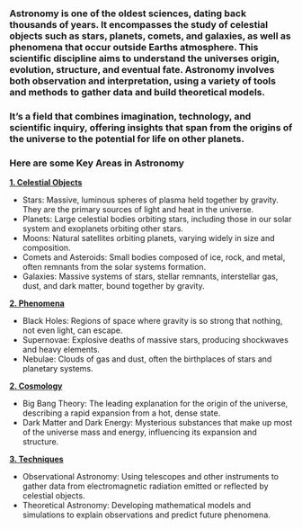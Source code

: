 ### Astronomy is one of the oldest sciences, dating back thousands of years. It encompasses the study of celestial objects such as stars, planets, comets, and galaxies, as well as phenomena that occur outside Earths atmosphere. This scientific discipline aims to understand the universes origin, evolution, structure, and eventual fate. Astronomy involves both observation and interpretation, using a variety of tools and methods to gather data and build theoretical models.

### It’s a field that combines imagination, technology, and scientific inquiry, offering insights that span from the origins of the universe to the potential for life on other planets.

### Here are some Key Areas in Astronomy
<b><u>1. Celestial Objects</u></b>

- Stars:  Massive, luminous spheres of plasma held together by gravity. They are the primary sources of light and heat in the universe.
- Planets: Large celestial bodies orbiting stars, including those in our solar system and exoplanets orbiting other stars.
- Moons: Natural satellites orbiting planets, varying widely in size and composition.
- Comets and Asteroids: Small bodies composed of ice, rock, and metal, often remnants from the solar systems formation.
- Galaxies: Massive systems of stars, stellar remnants, interstellar gas, dust, and dark matter, bound together by gravity.

<b><u>2. Phenomena</u></b>
- Black Holes: Regions of space where gravity is so strong that nothing, not even light, can escape.
- Supernovae: Explosive deaths of massive stars, producing shockwaves and heavy elements.
- Nebulae: Clouds of gas and dust, often the birthplaces of stars and planetary systems.


<b><u>2. Cosmology</u></b>
- Big Bang Theory: The leading explanation for the origin of the universe, describing a rapid expansion from a hot, dense state.
- Dark Matter and Dark Energy: Mysterious substances that make up most of the universe mass and energy, influencing its expansion and structure.

<b><u>3. Techniques</u></b>
- Observational Astronomy: Using telescopes and other instruments to gather data from electromagnetic radiation emitted or reflected by celestial objects.
- Theoretical Astronomy: Developing mathematical models and simulations to explain observations and predict future phenomena.</span></p>
